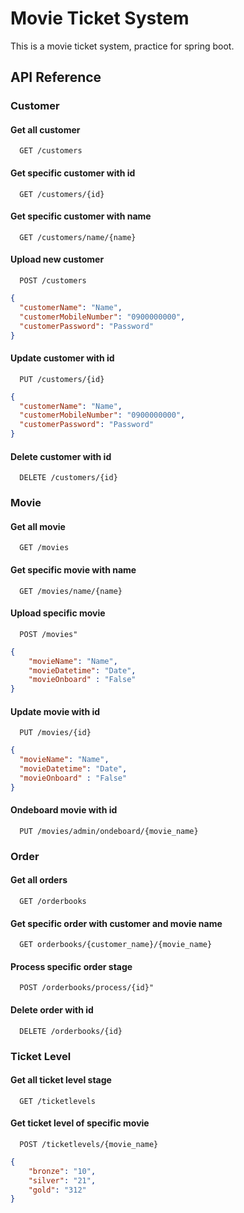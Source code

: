 # Movie Ticket System

This is a movie ticket system, practice for spring boot.

## API Reference

### Customer

#### Get all customer

```http
  GET /customers
```

#### Get specific customer with id

```http
  GET /customers/{id}
```

#### Get specific customer with name

```http
  GET /customers/name/{name}
```
#### Upload new customer

```http
  POST /customers
```

```json
{
  "customerName": "Name",
  "customerMobileNumber": "0900000000",
  "customerPassword": "Password"
}
```
#### Update customer with id

```http
  PUT /customers/{id}
```

```json
{
  "customerName": "Name",
  "customerMobileNumber": "0900000000",
  "customerPassword": "Password"
}
```

#### Delete customer with id

```http
  DELETE /customers/{id}
```

### Movie

#### Get all movie

```http
  GET /movies
```

#### Get specific movie with name

```http
  GET /movies/name/{name}
```

#### Upload specific movie

```http
  POST /movies"
```
```json
{
    "movieName": "Name",
    "movieDatetime": "Date",
    "movieOnboard" : "False"
}
```

#### Update movie with id

```http
  PUT /movies/{id}
```

```json
{
  "movieName": "Name",
  "movieDatetime": "Date",
  "movieOnboard" : "False"
}
```

#### Ondeboard movie with id

```http
  PUT /movies/admin/ondeboard/{movie_name}
```

### Order

#### Get all orders

```http
  GET /orderbooks
```

#### Get specific order with customer and movie name

```http
  GET orderbooks/{customer_name}/{movie_name}
```

#### Process specific order stage

```http
  POST /orderbooks/process/{id}"
```

#### Delete order with id

```http
  DELETE /orderbooks/{id}
```

### Ticket Level

#### Get all ticket level stage

```http
  GET /ticketlevels
```

#### Get ticket level of specific movie

```http
  POST /ticketlevels/{movie_name}
 ```
```json
{
    "bronze": "10",
    "silver": "21",
    "gold": "312"
}
```


